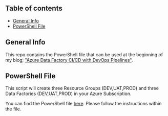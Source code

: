 ## Table of contents
* [General Info](#general-info)
* [PowerShell File](#powershell-file)

## General Info
This repo contains the PowerShell file that can be used at the beginning of my blog; ["Azure Data Factory CI/CD with DevOps Pipelines"](https://iterationinsights.com/article/azure-data-factory-ci-cd-with-devops-pipelines/).

## PowerShell File
This script will create three Resource Groups (DEV,UAT,PROD) and three Data Factories (DEV,UAT,PROD) in your Azure Subscription. 

You can find the PowerShell file [here](https://github.com/Ro-Maks/Azure-Powershell/blob/main/Azure-Resource-Creation-Script.ps1). Please follow the instructions within the file. 
